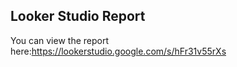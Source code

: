 ## Looker Studio Report  
You can view the report here:https://lookerstudio.google.com/s/hFr31v55rXs
